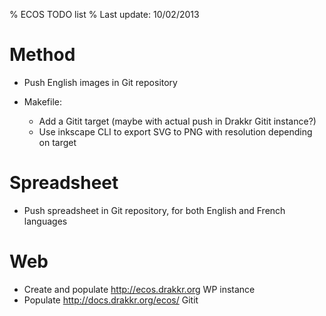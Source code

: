 % ECOS TODO list
% Last update: 10/02/2013

# Method

* Push English images in Git repository

* Makefile: 
    + Add a Gitit target (maybe with actual push in Drakkr Gitit instance?)
    + Use inkscape CLI to export SVG to PNG with resolution depending on target

# Spreadsheet

* Push spreadsheet in Git repository, for both English and French languages

# Web

* Create and populate http://ecos.drakkr.org WP instance
* Populate http://docs.drakkr.org/ecos/ Gitit
